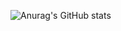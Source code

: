 
![Anurag's GitHub stats](https://github-readme-stats.vercel.app/api?username=ABER1047&show_icons=true&theme=dracula&count_private=true&show_icons=true)
